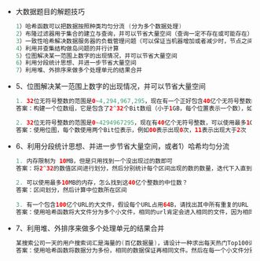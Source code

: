 - 大数据题目的解题技巧

  ```java
  1）哈希函数可以把数据按照种类均匀分流 (分为多个数据处理)
  2）布隆过滤器用于集合的建立与查询，并可以节省大量空间（查询一定不存在或可能存在）
  3）一致性哈希解决数据服务器的负载管理问题（可以保证当机器增加或者减少时，节点之间的数据迁移只限于两个节点之间，不会造成全局的网络问题）
  4）利用并查集结构做岛问题的并行计算
  5）位图解决某一范围上数字的出现情况，并可以节省大量空间
  6）利用分段统计思想、并进一步节省大量空间
  7）利用堆、外排序来做多个处理单元的结果合并
  ```

- 5、位图解决某一范围上数字的出现情况，并可以节省大量空间

  ```java
  1. 32位无符号整数的范围是0~4,294,967,295，现在有一个正好包含40亿个无符号整数的文件，所以在整个范围中必然存在没出现过的数。可以使用最多1GB的内存，怎么找到所有未出现过的数？
  答案：构建一个位数组，它是包含了2^32个Bit数组（小于1GB，每个位置表示一个数），如果这个数不存在为0，存在表示为1
  
  2. 32位无符号整数的范围是0~4294967295，现在有40亿个无符号整数，可以使用最多1GB的内存，找出所有出现了两次的数。
  答案：使用位图，每个数使用两个Bit位表示，例如00表示出现0次，11表示出现大于2次
  ```

- 6、利用分段统计思想、并进一步节省大量空间，或者1）哈希均匀分流

  ```java
  1. 内存限制为 10MB，但是只用找到一个没出现过的数即可
  答案：将2^32的数值区间进行划分，然后分别统计每个区间出现的数的数量，迭代下入直到区间的大小为1
   
  2. 可以使用最多10MB的内存，怎么找到这40亿个整数的中位数？
  答案：区间划分，然后计算中位数所在区间
     
  3. 有一个包含100亿个URL的大文件，假设每个URL占用64B，请找出其中所有重复的URL
  答案：使用哈希函数将大文件分为多个小文件，相同的url肯定会进入相同的文件，因为相同url的哈希函数结果在模一个数的结果是相同的。再到小文件中统计
  ```

- 7、利用堆、外排序来做多个处理单元的结果合并

  ```java
  某搜索公司一天的用户搜索词汇是海量的(百亿数据量)，请设计一种求出每天热门Top100词汇的可行办法
  答案：使用哈希函数将数据分为多份，相同的数据保证再相同文件。然后在每一个小文件分别统计词频，然后汇总。注意，每个小文件的排名可以使用堆构建，然后再构建一个总的堆得到结果
  ```

